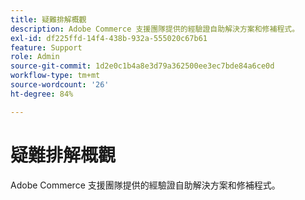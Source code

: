 ```yaml
---
title: 疑難排解概觀
description: Adobe Commerce 支援團隊提供的經驗證自助解決方案和修補程式。
exl-id: df225ffd-14f4-438b-932a-555020c67b61
feature: Support
role: Admin
source-git-commit: 1d2e0c1b4a8e3d79a362500ee3ec7bde84a6ce0d
workflow-type: tm+mt
source-wordcount: '26'
ht-degree: 84%

---
```


# 疑難排解概觀

Adobe Commerce 支援團隊提供的經驗證自助解決方案和修補程式。
